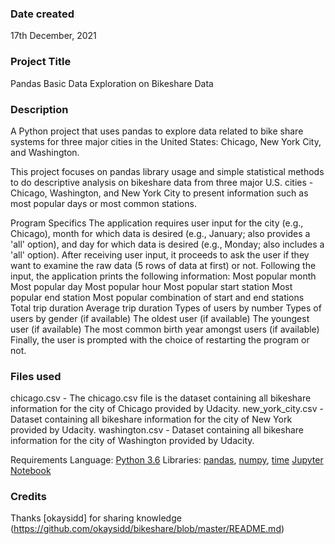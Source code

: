 
### Date created
17th December, 2021

### Project Title
Pandas Basic Data Exploration on Bikeshare Data

### Description
A Python project that uses pandas to explore data related to bike share systems for three major cities in the United States: Chicago, New York City, and Washington.

This project focuses on pandas library usage and simple statistical methods to do descriptive analysis on bikeshare data from three major U.S. cities - Chicago, Washington, and New York City 
to present information such as most popular days or most common stations.

Program Specifics
The application requires user input for the city (e.g., Chicago), month for which data is desired 
(e.g., January; also provides a 'all' option), and day for which data is desired (e.g., Monday; also includes a 'all' option).
After receiving user input, it proceeds to ask the user if they want to examine the raw data 
(5 rows of data at first) or not. Following the input, the application prints the following information:
Most popular month
Most popular day
Most popular hour
Most popular start station
Most popular end station
Most popular combination of start and end stations
Total trip duration
Average trip duration
Types of users by number
Types of users by gender (if available)
The oldest user (if available)
The youngest user (if available)
The most common birth year amongst users (if available)
Finally, the user is prompted with the choice of restarting the program or not.


### Files used
chicago.csv - The chicago.csv file is the dataset containing all bikeshare information for the city of Chicago provided by Udacity.
new_york_city.csv - Dataset containing all bikeshare information for the city of New York provided by Udacity.
washington.csv - Dataset containing all bikeshare information for the city of Washington provided by Udacity.

Requirements
Language: [Python 3.6](https://docs.python.org/3/library/)
Libraries: [pandas](https://pandas.pydata.org/pandas-docs/version/0.17.0/), [numpy](https://numpy.org/doc/), [time](https://docs.python.org/3/library/time.html)
[Jupyter Notebook](http://jupyter.org/)

### Credits
Thanks [okaysidd] for sharing knowledge (https://github.com/okaysidd/bikeshare/blob/master/README.md)


